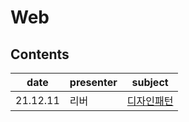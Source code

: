 # Web

## Contents

| date     | presenter | subject       |
| -------- | --------- | ------------- |
|21.12.11|리버     |[디자인패턴](%EB%94%94%EC%9E%90%EC%9D%B8%20%ED%8C%A8%ED%84%B4.md)|

